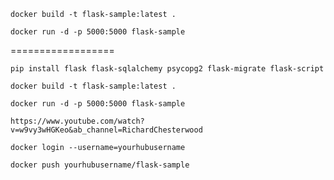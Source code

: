 
```
docker build -t flask-sample:latest .

docker run -d -p 5000:5000 flask-sample

```


==================
```
pip install flask flask-sqlalchemy psycopg2 flask-migrate flask-script
```

```
docker build -t flask-sample:latest .
```

```
docker run -d -p 5000:5000 flask-sample
```

```
https://www.youtube.com/watch?v=w9vy3wHGKeo&ab_channel=RichardChesterwood
```

```
docker login --username=yourhubusername 
```

```
docker push yourhubusername/flask-sample
```
